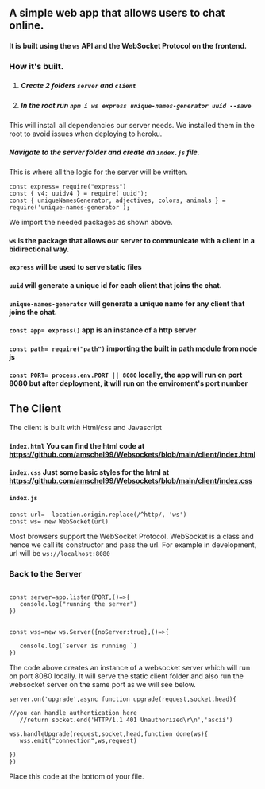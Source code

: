 ## A simple web app that allows users to chat online.


#### It is built using the ```ws``` API and the WebSocket Protocol on the frontend.

### How it's built.

1. ##### Create 2 folders ```server``` and ```client```

2. ##### In the root run ```npm i ws express unique-names-generator uuid --save```

 This will install all dependencies our server needs. We installed them in the root to avoid issues when deploying to heroku.
 
 
 ##### Navigate to the server folder and create an ```index.js``` file.
 This is where all the logic for the server will be written.
 
 ```const ws= require("ws")
const express= require("express")
const { v4: uuidv4 } = require('uuid');
const { uniqueNamesGenerator, adjectives, colors, animals } = require('unique-names-generator');
```
We import the needed packages as shown above.
#### ```ws``` is the package that allows our server to communicate with a client in a bidirectional way.

#### ```express``` will be used to serve static files

#### ```uuid``` will generate a unique id for each client that joins the chat.

#### ```unique-names-generator``` will generate a unique name for any client that joins the chat.

#### ```const app= express()``` app is an instance of a http server
#### ```const path= require("path")``` importing the built in path module from node js
#### ```const PORT= process.env.PORT || 8080``` locally, the app will run on port 8080 but after deployment, it will run on the enviroment's port number

## The Client

The client is built with Html/css and Javascript

#### ```index.html``` You can find the html code at https://github.com/amschel99/Websockets/blob/main/client/index.html

#### ```index.css``` Just some basic styles for the html at https://github.com/amschel99/Websockets/blob/main/client/index.css


#### ```index.js```

```
const url=  location.origin.replace(/^http/, 'ws')
const ws= new WebSocket(url)
```
Most browsers support the WebSocket Protocol.
WebSocket is a class and hence we call its constructor and pass the url.
For example in development, url will be ```ws://localhost:8080```

### Back to the Server

```app.use('/', express.static(path.resolve(__dirname,'../', "../client")))

const server=app.listen(PORT,()=>{
   console.log("running the server")
})


const wss=new ws.Server({noServer:true},()=>{

   console.log(`server is running `)
})
```
The code above  creates an instance of a websocket server which will run on port 8080 locally. 
It will serve the static client folder and also run the websocket server on the same port as we will see below.


```
server.on('upgrade',async function upgrade(request,socket,head){

//you can handle authentication here
   //return socket.end('HTTP/1.1 401 Unauthorized\r\n','ascii')

wss.handleUpgrade(request,socket,head,function done(ws){
   wss.emit("connection",ws,request)

})
})
```
Place this code at the bottom of your file.  










